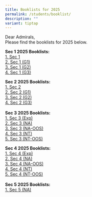 ```yaml
---
title: Booklists for 2025
permalink: /students/booklist/
description: ""
variant: tiptap
---
```

<p>Dear Admirals,
<br>Please find the booklists for 2025 below.</p>
<p><strong>Sec 1 2025 Booklists:</strong>
<br><a href="/files/S1.pdf" rel="noopener nofollow" target="_blank">1. Sec 1</a>
<br><a href="/files/S1__G1_.pdf" rel="noopener nofollow" target="_blank">2. Sec 1 (G1)</a>
<br><a href="/files/S1__G2_.pdf" rel="noopener nofollow" target="_blank">3. Sec 1 (G2)</a>
<br><a href="/files/S1__G3_.pdf" rel="noopener nofollow" target="_blank">4. Sec 1 (G3)</a>
</p>
<p><strong>Sec 2 2025 Booklists:</strong>
<br><a href="/files/S2.pdf" rel="noopener nofollow" target="_blank">1. Sec 2</a>
<br><a href="/files/S2__G1_.pdf" rel="noopener nofollow" target="_blank">2. Sec 2 (G1)</a>
<br><a href="/files/S2__G2_.pdf" rel="noopener nofollow" target="_blank">3. Sec 2 (G2)</a>
<br><a href="/files/S2__G3_.pdf" rel="noopener nofollow" target="_blank">4. Sec 2 (G3)</a>
<br>
<br><strong>Sec 3 2025 Booklists:</strong>
<br><a href="/files/S3__EXP_.pdf" rel="noopener nofollow" target="_blank">1. Sec 3 (Exp)</a>
<br><a href="/files/S3__NA_.pdf" rel="noopener nofollow" target="_blank">2. Sec 3 (NA)</a>
<br><a href="/files/S3__NA_OOS_.pdf" rel="noopener nofollow" target="_blank">3. Sec 3 (NA-OOS)</a>
<br><a href="/files/S3__NT_.pdf" rel="noopener nofollow" target="_blank">4. Sec 3 (NT)</a>
<br><a href="/files/S3__NT_OOS_.pdf" rel="noopener nofollow" target="_blank">5. Sec 3 (NT-OOS)</a>
</p>
<p><strong>Sec 4 2025 Booklists:</strong>
<br><a href="/files/S4__EXP_.pdf" rel="noopener nofollow" target="_blank">1. Sec 4 (Exp)</a>
<br><a href="/files/S4__NA_.pdf" rel="noopener nofollow" target="_blank">2. Sec 4 (NA)</a>
<br><a href="/files/S4__NA_OOS_.pdf" rel="noopener nofollow" target="_blank">3. Sec 4 (NA-OOS)</a>
<br><a href="/files/S4__NT_.pdf" rel="noopener nofollow" target="_blank">4. Sec 4 (NT)</a>
<br><a href="/files/S4__NT_OOS_.pdf" rel="noopener nofollow" target="_blank">5. Sec 4 (NT-OOS)</a>
<br>
<br><strong>Sec 5 2025 Booklists:</strong>
<br><a href="/files/S5__NA_.pdf" rel="noopener nofollow" target="_blank">1. Sec 5 (NA)</a>
</p>